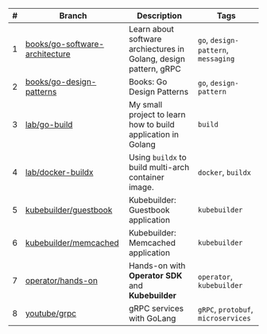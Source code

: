 | #   | Branch                                                                                                     | Description                                                       | Tags                                |
| --- | ---------------------------------------------------------------------------------------------------------- | ----------------------------------------------------------------- | ----------------------------------- |
| 1   | [books/go-software-architecture](https://github.com/cuongpiger/golang/tree/books/go-software-architecture) | Learn about software archiectures in Golang, design pattern, gRPC | `go`, `design-pattern`, `messaging` |
| 2   | [books/go-design-patterns](https://github.com/cuongpiger/golang/tree/books/go-design-patterns)             | Books: Go Design Patterns                                         | `go`, `design-pattern`              |
| 3   | [lab/go-build](https://github.com/cuongpiger/golang/tree/lab/go-build)                                     | My small project to learn how to build application in Golang      | `build`                             |
| 4   | [lab/docker-buildx](https://github.com/cuongpiger/golang/tree/lab/docker-buildx)                           | Using `buildx` to build multi-arch container image.               | `docker`, `buildx`                  |
| 5   | [kubebuilder/guestbook](https://github.com/cuongpiger/golang/tree/kubebuilder/guestbook)                   | Kubebuilder: Guestbook application                                | `kubebuilder`                       |
| 6   | [kubebuilder/memcached](https://github.com/cuongpiger/golang/tree/kubebuilder/memcached)                   | Kubebuilder: Memcached application                                | `kubebuilder`                       |
| 7   | [operator/hands-on](https://github.com/cuongpiger/golang/tree/operator/hands-on)                           | Hands-on with **Operator SDK** and **Kubebuilder**                | `operator`, `kubebuilder`           |
| 8   | [youtube/grpc](https://github.com/cuongpiger/golang/tree/youtube/grpc)                                             | gRPC services with GoLang                                         | `gRPC`, `protobuf`, `microservices` |
